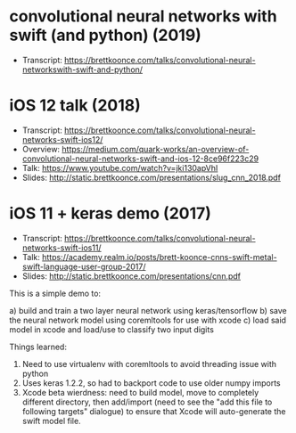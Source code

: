convolutional neural networks with swift (and python) (2019)
===========================
  - Transcript: https://brettkoonce.com/talks/convolutional-neural-networkswith-swift-and-python/

iOS 12 talk (2018)
===========================

  - Transcript:  https://brettkoonce.com/talks/convolutional-neural-networks-swift-ios12/
  - Overview:  https://medium.com/quark-works/an-overview-of-convolutional-neural-networks-swift-and-ios-12-8ce96f223c29
  - Talk:  https://www.youtube.com/watch?v=jki130apVhI
  - Slides:  http://static.brettkoonce.com/presentations/slug_cnn_2018.pdf


iOS 11 + keras demo (2017)
===========================

  - Transcript:  https://brettkoonce.com/talks/convolutional-neural-networks-swift-ios11/
  - Talk:  https://academy.realm.io/posts/brett-koonce-cnns-swift-metal-swift-language-user-group-2017/
  - Slides:  http://static.brettkoonce.com/presentations/cnn.pdf

This is a simple demo to:

a) build and train a two layer neural network using keras/tensorflow
b) save the neural network model using coremltools for use with xcode
c) load said model in xcode and load/use to classify two input digits

Things learned:
1) Need to use virtualenv with coremltools to avoid threading issue with python
2) Uses keras 1.2.2, so had to backport code to use older numpy imports 
3) Xcode beta wierdness: need to build model, move to completely different directory, then add/import (need to see the "add this file to following targets" dialogue) to ensure that Xcode will auto-generate the swift model file.

